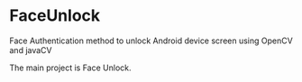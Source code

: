 # FaceUnlock
Face Authentication method to unlock Android device screen using OpenCV and javaCV

The main project is Face Unlock.
